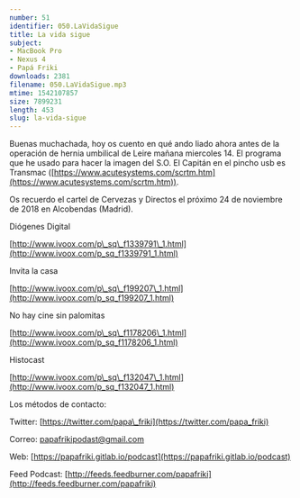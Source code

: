 ```yaml
---
number: 51
identifier: 050.LaVidaSigue
title: La vida sigue
subject:
- MacBook Pro
- Nexus 4
- Papá Friki
downloads: 2381
filename: 050.LaVidaSigue.mp3
mtime: 1542107857
size: 7899231
length: 453
slug: la-vida-sigue
---
```

Buenas muchachada, hoy os cuento en qué ando liado ahora antes de la operación de hernia umbilical de Leire mañana miercoles 14. El programa que he usado para hacer la imagen del S.O. El Capitán en el pincho usb es Transmac ([https://www.acutesystems.com/scrtm.htm](https://www.acutesystems.com/scrtm.htm)).

Os recuerdo el cartel de Cervezas y Directos el próximo 24 de noviembre de 2018 en Alcobendas (Madrid). 

Diógenes Digital

[http://www.ivoox.com/p\_sq\_f1339791\_1.html](http://www.ivoox.com/p_sq_f1339791_1.html)  

Invita la casa  

[http://www.ivoox.com/p\_sq\_f199207\_1.html](http://www.ivoox.com/p_sq_f199207_1.html)  

No hay cine sin palomitas  

[http://www.ivoox.com/p\_sq\_f1178206\_1.html](http://www.ivoox.com/p_sq_f1178206_1.html)  

Histocast  

[http://www.ivoox.com/p\_sq\_f132047\_1.html](http://www.ivoox.com/p_sq_f132047_1.html)  

Los métodos de contacto:  

Twitter: [https://twitter.com/papa\_friki](https://twitter.com/papa_friki)

Correo: [papafrikipodast@gmail.com](https://archive.org/details/papafrikipodast@gmail.com)

Web: [https://papafriki.gitlab.io/podcast](https://papafriki.gitlab.io/podcast)

Feed Podcast: [http://feeds.feedburner.com/papafriki](http://feeds.feedburner.com/papafriki)